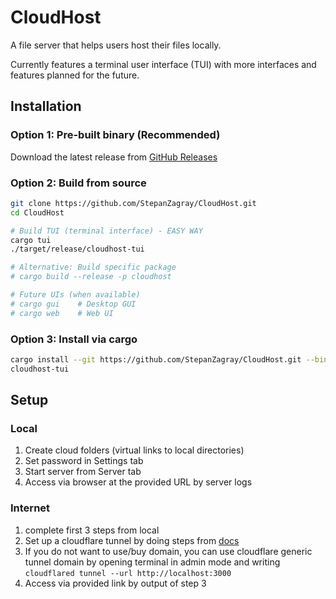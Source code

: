 # CloudHost

A file server that helps users host their files locally. 

Currently features a terminal user interface (TUI) with more interfaces and features planned for the future.

## Installation

### Option 1: Pre-built binary (Recommended)
Download the latest release from [GitHub Releases](https://github.com/StepanZagray/CloudHost/releases)

### Option 2: Build from source
```bash
git clone https://github.com/StepanZagray/CloudHost.git
cd CloudHost

# Build TUI (terminal interface) - EASY WAY
cargo tui
./target/release/cloudhost-tui

# Alternative: Build specific package
# cargo build --release -p cloudhost

# Future UIs (when available)
# cargo gui    # Desktop GUI
# cargo web    # Web UI
```

### Option 3: Install via cargo
```bash
cargo install --git https://github.com/StepanZagray/CloudHost.git --bin cloudhost-tui
cloudhost-tui
```

## Setup

### Local
1. Create cloud folders (virtual links to local directories)
2. Set password in Settings tab
3. Start server from Server tab
4. Access via browser at the provided URL by server logs

### Internet
1. complete first 3 steps from local
2. Set up a cloudflare tunnel by doing steps from [docs](https://developers.cloudflare.com/cloudflare-one/connections/connect-networks/get-started/create-remote-tunnel/)
3. If you do not want to use/buy domain, you can use cloudflare generic tunnel domain by opening terminal in admin mode and writing `cloudflared tunnel --url http://localhost:3000`
4. Access via provided link by output of step 3


